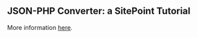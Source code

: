 ## JSON-PHP Converter: a SitePoint Tutorial

More information [here](https://www.sitepoint.com/re-introducing-phpunit-getting-started-tdd-php).